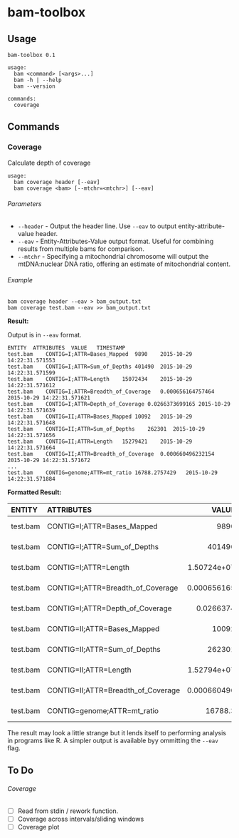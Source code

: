 # bam-toolbox



## Usage

    bam-toolbox 0.1

    usage:
      bam <command> [<args>...]
      bam -h | --help
      bam --version

    commands:
      coverage

## Commands

### Coverage

Calculate depth of coverage 

```
usage:
  bam coverage header [--eav]
  bam coverage <bam> [--mtchr=<mtchr>] [--eav]
```

###### Parameters

* `--header` - Output the header line. Use `--eav` to output entity-attribute-value header.
* `--eav` - Entity-Attributes-Value output format. Useful for combining results from multiple bams for comparison.
* `--mtchr` - Specifying a mitochondrial chromosome will output the mtDNA:nuclear DNA ratio, offering an estimate of mitochondrial content.

###### Example

```
bam coverage header --eav > bam_output.txt
bam coverage test.bam --eav >> bam_output.txt
```

__Result:__

Output is in `--eav` format.

```
ENTITY  ATTRIBUTES  VALUE   TIMESTAMP
test.bam    CONTIG=I;ATTR=Bases_Mapped  9890    2015-10-29 14:22:31.571553
test.bam    CONTIG=I;ATTR=Sum_of_Depths 401490  2015-10-29 14:22:31.571599
test.bam    CONTIG=I;ATTR=Length    15072434    2015-10-29 14:22:31.571612
test.bam    CONTIG=I;ATTR=Breadth_of_Coverage   0.000656164757464   2015-10-29 14:22:31.571621
test.bam    CONTIG=I;ATTR=Depth_of_Coverage 0.0266373699165 2015-10-29 14:22:31.571639
test.bam    CONTIG=II;ATTR=Bases_Mapped 10092   2015-10-29 14:22:31.571648
test.bam    CONTIG=II;ATTR=Sum_of_Depths    262301  2015-10-29 14:22:31.571656
test.bam    CONTIG=II;ATTR=Length   15279421    2015-10-29 14:22:31.571664
test.bam    CONTIG=II;ATTR=Breadth_of_Coverage  0.000660496232154   2015-10-29 14:22:31.571672
...
test.bam    CONTIG=genome;ATTR=mt_ratio 16788.2757429   2015-10-29 14:22:31.571884
```

__Formatted Result:__

| ENTITY   | ATTRIBUTES                         |            VALUE | TIMESTAMP                  |
|:---------|:-----------------------------------|-----------------:|:---------------------------|
| test.bam | CONTIG=I;ATTR=Bases_Mapped         |   9890           | 2015-10-29... |
| test.bam | CONTIG=I;ATTR=Sum_of_Depths        | 401490           | 2015-10-29... |
| test.bam | CONTIG=I;ATTR=Length               |      1.50724e+07 | 2015-10-29... |
| test.bam | CONTIG=I;ATTR=Breadth_of_Coverage  |      0.000656165 | 2015-10-29... |
| test.bam | CONTIG=I;ATTR=Depth_of_Coverage    |      0.0266374   | 2015-10-29... |
| test.bam | CONTIG=II;ATTR=Bases_Mapped        |  10092           | 2015-10-29... |
| test.bam | CONTIG=II;ATTR=Sum_of_Depths       | 262301           | 2015-10-29... |
| test.bam | CONTIG=II;ATTR=Length              |      1.52794e+07 | 2015-10-29... |
| test.bam | CONTIG=II;ATTR=Breadth_of_Coverage |      0.000660496 | 2015-10-29... |
| test.bam | CONTIG=genome;ATTR=mt_ratio        |  16788.3         | 2015-10-29... |

The result may look a little strange but it lends itself to performing analysis in programs like R. A simpler output is available byy ommitting the `--eav` flag.



## To Do

###### Coverage

* [ ] Read from stdin / rework function.
* [ ] Coverage across intervals/sliding windows
* [ ] Coverage plot
